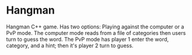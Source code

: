 # Hangman
Hangman C++ game. Has two options: Playing against the computer or a PvP mode. The computer mode reads from a file of categories then users turn to guess the word. The PvP mode has player 1 enter the word, category, and a hint; then it's player 2 turn to guess. 
